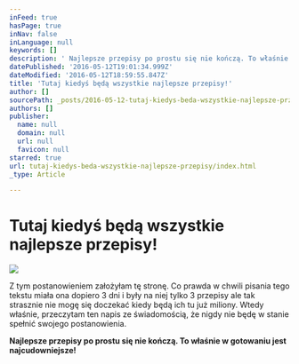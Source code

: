 ```yaml
---
inFeed: true
hasPage: true
inNav: false
inLanguage: null
keywords: []
description: ' Najlepsze przepisy po prostu się nie kończą. To właśnie w gotowaniu jest najcudowniejsze!'
datePublished: '2016-05-12T19:01:34.999Z'
dateModified: '2016-05-12T18:59:55.847Z'
title: 'Tutaj kiedyś będą wszystkie najlepsze przepisy!'
author: []
sourcePath: _posts/2016-05-12-tutaj-kiedys-beda-wszystkie-najlepsze-przepisy.md
authors: []
publisher:
  name: null
  domain: null
  url: null
  favicon: null
starred: true
url: tutaj-kiedys-beda-wszystkie-najlepsze-przepisy/index.html
_type: Article

---
```

# Tutaj kiedyś będą wszystkie najlepsze przepisy!
![](https://the-grid-user-content.s3-us-west-2.amazonaws.com/5f4f25ab-24c8-4bee-907a-56b93e36dc60.jpg)

Z tym postanowieniem założyłam tę stronę. Co prawda w chwili pisania tego tekstu miała ona dopiero 3 dni i były na niej tylko 3 przepisy ale tak strasznie nie mogę się doczekać kiedy będą ich tu już miliony. Wtedy właśnie, przeczytam ten napis ze świadomością, że nigdy nie będę w stanie spełnić swojego postanowienia.

**Najlepsze przepisy po prostu się nie kończą. To właśnie w gotowaniu jest najcudowniejsze!**